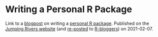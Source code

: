 # Writing a Personal R Package

Link to a [blogpost](https://www.jumpingrivers.com/blog/personal-r-package/) on writing a [personal R package](https://github.com/jackhannah95/jafun). Published on the [Jumping Rivers website](https://www.jumpingrivers.com/) (and [re-posted](https://www.r-bloggers.com/2021/02/writing-a-personal-r-package/) to [R-bloggers](https://www.r-bloggers.com/)) on 2021-02-07.
